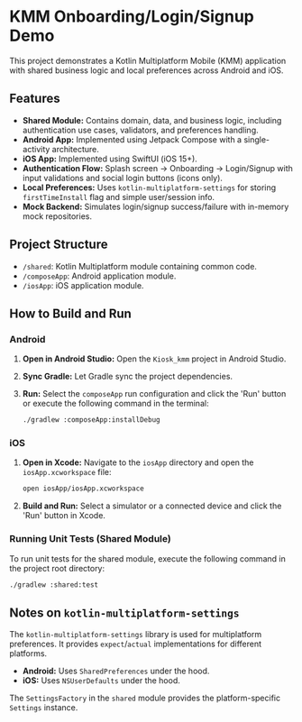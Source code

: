 # KMM Onboarding/Login/Signup Demo

This project demonstrates a Kotlin Multiplatform Mobile (KMM) application with shared business logic and local preferences across Android and iOS.

## Features

- **Shared Module:** Contains domain, data, and business logic, including authentication use cases, validators, and preferences handling.
- **Android App:** Implemented using Jetpack Compose with a single-activity architecture.
- **iOS App:** Implemented using SwiftUI (iOS 15+).
- **Authentication Flow:** Splash screen -> Onboarding -> Login/Signup with input validations and social login buttons (icons only).
- **Local Preferences:** Uses `kotlin-multiplatform-settings` for storing `firstTimeInstall` flag and simple user/session info.
- **Mock Backend:** Simulates login/signup success/failure with in-memory mock repositories.

## Project Structure

- `/shared`: Kotlin Multiplatform module containing common code.
- `/composeApp`: Android application module.
- `/iosApp`: iOS application module.

## How to Build and Run

### Android

1.  **Open in Android Studio:** Open the `Kiosk_kmm` project in Android Studio.
2.  **Sync Gradle:** Let Gradle sync the project dependencies.
3.  **Run:** Select the `composeApp` run configuration and click the 'Run' button or execute the following command in the terminal:

    ```bash
    ./gradlew :composeApp:installDebug
    ```

### iOS

1.  **Open in Xcode:** Navigate to the `iosApp` directory and open the `iosApp.xcworkspace` file:

    ```bash
    open iosApp/iosApp.xcworkspace
    ```

2.  **Build and Run:** Select a simulator or a connected device and click the 'Run' button in Xcode.

### Running Unit Tests (Shared Module)

To run unit tests for the shared module, execute the following command in the project root directory:

```bash
./gradlew :shared:test
```

## Notes on `kotlin-multiplatform-settings`

The `kotlin-multiplatform-settings` library is used for multiplatform preferences. It provides `expect`/`actual` implementations for different platforms.

-   **Android:** Uses `SharedPreferences` under the hood.
-   **iOS:** Uses `NSUserDefaults` under the hood.

The `SettingsFactory` in the `shared` module provides the platform-specific `Settings` instance.